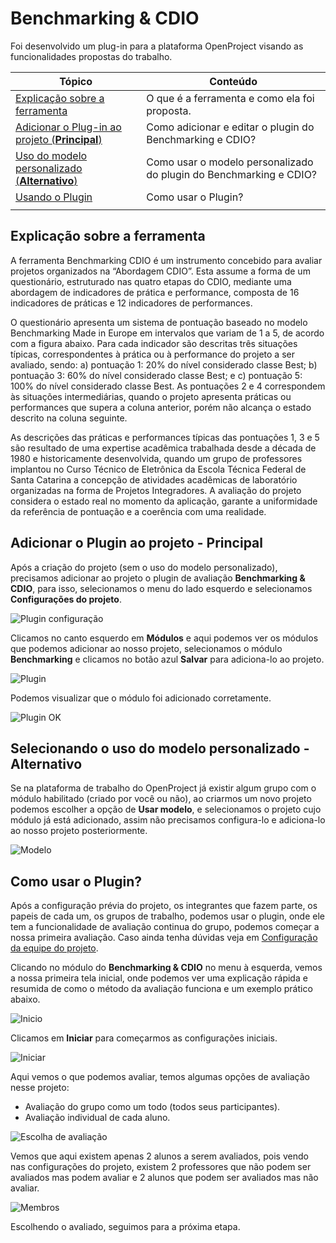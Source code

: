 # Benchmarking & CDIO

Foi desenvolvido um plug-in para a plataforma OpenProject visando as funcionalidades propostas do trabalho.

| Tópico                                          | Conteúdo                                   |
| ----------------------------------------------- | ------------------------------------------ |
| [Explicação sobre a ferramenta](#Explicação-sobre-a-ferramenta) | O que é a ferramenta e como ela foi proposta. |
| [Adicionar o Plug-in ao projeto (**Principal**)](#Adicionar-o-Plugin-ao-projeto-método-principal) | Como adicionar e editar o plugin do Benchmarking e CDIO? |
| [Uso do modelo personalizado (**Alternativo**)](#Selecionado-o-uso-do-modelo-personalizado-métoto-alternativo) | Como usar o modelo personalizado do plugin do Benchmarking e CDIO? |
| [Usando o Plugin](#Usando-o-Plugin) | Como usar o Plugin? |
| [](#) |  |

## Explicação sobre a ferramenta

A ferramenta Benchmarking CDIO é um instrumento concebido para avaliar projetos organizados na “Abordagem CDIO”. Esta assume a forma de um questionário, estruturado nas quatro etapas do CDIO, mediante uma abordagem de indicadores de prática e performance, composta de 16 indicadores de práticas e 12 indicadores de performances.

O questionário apresenta um sistema de pontuação baseado no modelo Benchmarking Made in Europe em intervalos que variam de 1 a 5, de acordo com a figura abaixo. Para cada indicador são descritas três situações típicas, correspondentes à prática ou à performance do projeto a ser avaliado, sendo: a) pontuação 1: 20% do nível considerado classe Best; b) pontuação 3: 60% do nível considerado classe Best; e c) pontuação 5: 100% do nível considerado classe Best. As pontuações 2 e 4 correspondem às situações intermediárias, quando o projeto apresenta práticas ou performances que supera a coluna anterior, porém não alcança o estado descrito na coluna seguinte.

As descrições das práticas e performances típicas das pontuações 1, 3 e 5 são resultado de uma expertise acadêmica trabalhada desde a década de 1980 e historicamente desenvolvida, quando um grupo de professores implantou no Curso Técnico de Eletrônica da Escola Técnica Federal de Santa Catarina a concepção de atividades acadêmicas de laboratório organizadas na forma de Projetos Integradores. A avaliação do projeto considera o estado real no momento da aplicação, garante a uniformidade da referência de pontuação e a coerência com uma realidade.

## Adicionar o Plugin ao projeto - Principal

Após a criação do projeto (sem o uso do modelo personalizado), precisamos adicionar ao projeto o plugin de avaliação **Benchmarking & CDIO**, para isso, selecionamos o menu do lado esquerdo e selecionamos **Configurações do projeto**.

![Plugin configuração](plugin_config.png)

Clicamos no canto esquerdo em **Módulos** e aqui podemos ver os módulos que podemos adicionar ao nosso projeto, selecionamos o módulo **Benchmarking** e clicamos no botão azul **Salvar** para adiciona-lo ao projeto.

![Plugin](config_adicionar.png)

Podemos visualizar que o módulo foi adicionado corretamente.

![Plugin OK](plugin_ok.png)

## Selecionando o uso do modelo personalizado - Alternativo

Se na plataforma de trabalho do OpenProject já existir algum grupo com o módulo habilitado (criado por você ou não), ao criarmos um novo projeto podemos escolher a opção de **Usar modelo**, e selecionamos o projeto cujo módulo já está adicionado, assim não precisamos configura-lo e adiciona-lo ao nosso projeto posteriormente.

![Modelo](plugin_modelo.png)

## Como usar o Plugin?

Após a configuração prévia do projeto, os integrantes que fazem parte, os papeis de cada um, os grupos de trabalho, podemos usar o plugin, onde ele tem a funcionalidade de avaliação continua do grupo, podemos começar a nossa primeira avaliação. Caso ainda tenha dúvidas veja em [Configuração da equipe do projeto](benchmarking-cdio/documentação/primeiros-passos/#configuração-da-equipe-do-peojeto).

Clicando no módulo do **Benchmarking & CDIO** no menu à esquerda, vemos a nossa primeira tela inicial, onde podemos ver uma explicação rápida e resumida de como o método da avaliação funciona e um exemplo prático abaixo.
 
![Inicio](plugin_inicio.png)
 
 Clicamos em **Iniciar** para começarmos as configurações iniciais.
 
![Iniciar](plugin_iniciar.png)

Aqui vemos o que podemos avaliar, temos algumas opções de avaliação nesse projeto:
- Avaliação do grupo como um todo (todos seus participantes).
- Avaliação individual de cada aluno.

![Escolha de avaliação](plugin_avaliar_escolha.png)

Vemos que aqui existem apenas 2 alunos a serem avaliados, pois vendo nas configurações do projeto, existem 2 professores que não podem ser avaliados mas podem avaliar e 2 alunos que podem ser avaliados mas não avaliar.

![Membros](plugin_membros_view.png)

Escolhendo o avaliado, seguimos para a próxima etapa.
